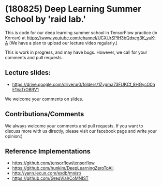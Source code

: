 # (180825) Deep Learning Summer School by 'raid lab.'

This is code for our deep learning summer school in TensorFlow practice (in Korean) at 
https://www.youtube.com/channel/UCXUrSPIH3bQdxeg3K_yuK-A
(We have a plan to upload our lecture video regularly.)

This is work in progress, and may have bugs. 
However, we call for your comments and pull requests.

## Lecture slides:

* https://drive.google.com/drive/u/0/folders/1Zygma73FUKCf_8HGycO0hE1VaTrOBRV1

We welcome your comments on slides. 

## Contributions/Comments
We always welcome your comments and pull requests. If you want to discuss more with us directly, please visit our facebook page and write your opinion:)

## Reference Implementations 
* https://github.com/tensorflow/tensorflow
* https://github.com/hunkim/DeepLearningZeroToAll
* http://yann.lecun.com/exdb/mnist/
* https://github.com/GregVial/CoMNIST

